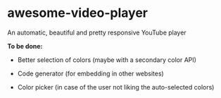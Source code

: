 # awesome-video-player
An automatic, beautiful and pretty responsive YouTube player

**To be done:**
* Better selection of colors (maybe with a secondary color API)

* Code generator (for embedding in other websites)

* Color picker (in case of the user not liking the auto-selected colors)
